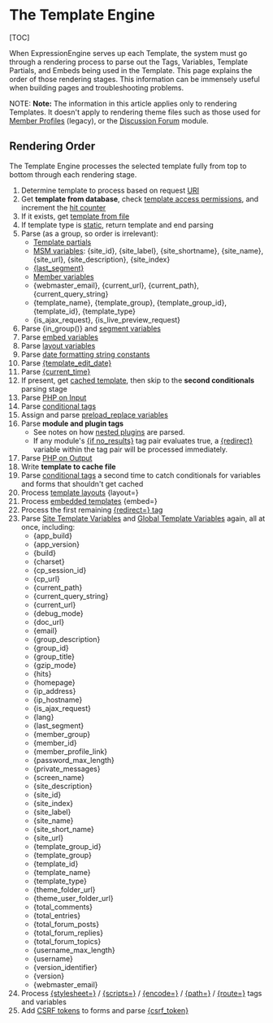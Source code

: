 <!--
    This source file is part of the open source project
    ExpressionEngine User Guide (https://github.com/ExpressionEngine/ExpressionEngine-User-Guide)

    @link      https://expressionengine.com/
    @copyright Copyright (c) 2003-2020, Packet Tide, LLC (https://packettide.com)
    @license   https://expressionengine.com/license Licensed under Apache License, Version 2.0
-->

# The Template Engine

[TOC]

When ExpressionEngine serves up each Template, the system must go through a rendering process to parse out the Tags, Variables, Template Partials, and Embeds being used in the Template. This page explains the order of those rendering stages. This information can be immensely useful when building pages and troubleshooting problems.

NOTE: **Note:** The information in this article applies only to rendering Templates. It doesn't apply to rendering theme files such as those used for [Member Profiles](control-panel/template-manager.md#member-profile-templates) (legacy), or the [Discussion Forum](https://github.com/ExpressionEngine/Forum/blob/main/docs/themes.md) module.

## Rendering Order

The Template Engine processes the selected template fully from top to bottom through each rendering stage.

1. Determine template to process based on request [URI](general/url-structure.md)
2. Get **template from database**, check [template access permissions](control-panel/template-manager.md#edit-template), and increment the [hit counter](templates/overview.md#hit-counters)
3. If it exists, get [template from file](general/system-configuration-overrides.md#save_tmpl_files)
4. If template type is [static](control-panel/template-manager.md#create-template), return template and end parsing
5. Parse (as a group, so order is irrelevant):
   - [Template partials](templates/partials.md)
   - [MSM variables](msm/code.md#variables): {site_id}, {site_label}, {site_shortname}, {site_name}, {site_url}, {site_description}, {site_index}
   - [{last_segment}](templates/globals/url-segments.md#last-segment)
   - [Member variables](templates/globals/single-variables.md#member-variables)
   - {webmaster_email}, {current_url}, {current_path}, {current_query_string}
   - {template_name}, {template_group}, {template_group_id}, {template_id}, {template_type}
   - {is_ajax_request}, {is_live_preview_request}
6. Parse {in_group()} and [segment variables](templates/globals/url-segments.md)
7. Parse [embed variables](templates/embedding.md#embedding-variables)
8. Parse [layout variables](templates/layouts.md#layout-variables)
9. Parse [date formatting string constants](templates/date-variable-formatting.md#date-formatting-constants)
10. Parse [{template_edit_date}](templates/globals/single-variables.md#template_edit_date)
11. Parse [{current_time}](templates/globals/single-variables.md#current_time)
12. If present, get [cached template](optimization/caching.md#template-caching), then skip to the **second conditionals** parsing stage
13. Parse [PHP on Input](templates/overview.md#php-parsing-stage)
14. Parse [conditional tags](templates/conditionals.md)
15. Assign and parse [preload_replace variables](templates/globals/preload-replacement.md)
16. Parse **module and plugin tags**
    - See notes on how [nested plugins](templates/language.md#nested-plugins) are parsed.
    - If any module's [{if no_results}](channels/entries.md#if-no_results) tag pair evaluates true, a [{redirect}](templates/globals/single-variables.md#redirect) variable within the tag pair will be processed immediately.
17. Parse [PHP on Output](templates/overview.md#php-parsing-stage)
18. Write **template to cache file**
19. Parse [conditional tags](templates/conditionals.md) a second time to catch conditionals for variables and forms that shouldn't get cached
20. Process [template layouts](templates/layouts.md) {layout=}
21. Process [embedded templates](templates/embedding.md) {embed=}
22. Process the first remaining [{redirect=} tag](templates/globals/single-variables.md#redirect)
23. Parse [Site Template Variables](templates/variable.md) and [Global Template Variables](templates/globals/single-variables.md) again, all at once, including:
    - {app_build}
    - {app_version}
    - {build}
    - {charset}
    - {cp_session_id}
    - {cp_url}
    - {current_path}
    - {current_query_string}
    - {current_url}
    - {debug_mode}
    - {doc_url}
    - {email}
    - {group_description}
    - {group_id}
    - {group_title}
    - {gzip_mode}
    - {hits}
    - {homepage}
    - {ip_address}
    - {ip_hostname}
    - {is_ajax_request}
    - {lang}
    - {last_segment}
    - {member_group}
    - {member_id}
    - {member_profile_link}
    - {password_max_length}
    - {private_messages}
    - {screen_name}
    - {site_description}
    - {site_id}
    - {site_index}
    - {site_label}
    - {site_name}
    - {site_short_name}
    - {site_url}
    - {template_group_id}
    - {template_group}
    - {template_id}
    - {template_name}
    - {template_type}
    - {theme_folder_url}
    - {theme_user_folder_url}
    - {total_comments}
    - {total_entries}
    - {total_forum_posts}
    - {total_forum_replies}
    - {total_forum_topics}
    - {username_max_length}
    - {username}
    - {version_identifier}
    - {version}
    - {webmaster_email}
24. Process  [{stylesheet=}](templates/globals/stylesheet.md) / [{scripts=}](templates/globals/scripts.md) / [{encode=}](templates/globals/single-variables.md#encode) / [{path=}](templates/globals/path.md) / [{route=}](templates/routes.md) tags and variables
25. Add [CSRF tokens](development/guidelines/security.md#cross-site-request-forgery) to forms and parse [{csrf_token}](templates/globals/single-variables.md#csrf_token)
